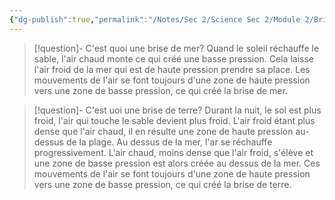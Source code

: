 ```yaml
---
{"dg-publish":true,"permalink":"/Notes/Sec 2/Science Sec 2/Module 2/Brise de mer et brise de terre/"}
---
```



>[!question]- C'est quoi une brise de mer?
>Quand le soleil réchauffe le sable, l'air chaud monte ce qui créé une basse pression. Cela laisse l'air froid de la mer qui est de haute pression prendre sa place.
>Les mouvements de l'air se font toujours d'une zone de haute pression vers une zone de basse pression, ce qui créé la brise de mer.

>[!question]- C'est uoi une brise de terre?
>Durant la nuit, le sol est plus froid, l'air qui touche le sable devient plus froid. L'air froid étant plus dense que l'air chaud, il en résulte une zone de haute pression au-dessus de la plage.
>Au dessus de la mer, l'ar se réchauffe progressivement. L'air chaud, moins dense que l'air froid, s'élève et une zone de basse pression est alors créée au dessus de la mer.
>Ces mouvements de l'air se font toujours d'une zone de haute pression vers une zone de basse pression, ce qui créé la brise de terre.

